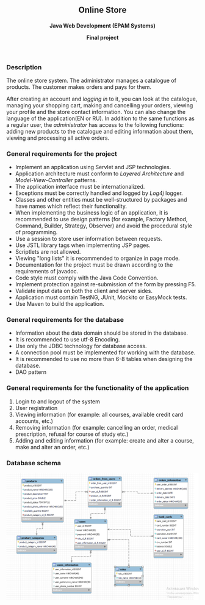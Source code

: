 <h2 align="center">Online Store</h2>
<h4 align="center">Java Web Development (EPAM Systems)

Final project</h4>
<br/>
### Description
The online store system. The administrator manages a catalogue of products. The customer makes orders and pays for them.

After creating an account and *logging in* to it, you can look at the catalogue, managing your shopping cart, making and cancelling your orders, viewing your profile and the store contact information. You can also change the language of the application(EN or RU).
In addition to the same functions as a regular user, the *administrator* has access to the following functions: adding new products to the catalogue and editing information about them, viewing and processing all active orders.

### General requirements for the project ###


* Implement an application using Servlet and JSP technologies.
* Application architecture must conform to *Layered Architecture* and *Model-View-Controller* patterns.
* The application interface must be internationalized.
* Exceptions must be correctly handled and logged by *Log4j* logger.
* Classes and other entities must be well-structured by packages and have names which reflect their functionality.
* When implementing the business logic of an application, it is recommended to use design patterns (for example, Factory Method, Command, Builder, Strategy, Observer)
and avoid the procedural style of programming.
* Use a session to store user information between requests.
* Use JSTL library tags when implementing JSP pages.
* Scriptlets are not allowed.
* Viewing "long lists" it is recommended to organize in page mode.
* Documentation for the project must be drawn according to the requirements of javadoc.
* Code style must comply with the Java Code Convention.
* Implement protection against re-submission of the form by pressing F5.
* Validate input data on both the client and server sides.
* Application must contain TestNG, JUnit, Mockito or EasyMock tests.
* Use Maven to build the application.

### General requirements for the database ###
* Information about the data domain should be stored in the database.
* It is recommended to use utf-8 Encoding.
* Use only the JDBC technology for database access.
* A connection pool must be implemented for working with the database.
* It is recommended to use no more than 6-8 tables when designing the database.
* DAO pattern

### General requirements for the functionality of the application ###

1. Login to and logout of the system  
2. User registration  
3. Viewing information (for example: all courses, available credit card accounts, etc.)
4. Removing information (for example: cancelling an order, medical prescription, refusal for course of study etc.)  
5. Adding and editing information (for example: create and alter a course, make and alter an order, etc.)

### Database schema ###
![](src/main/webapp/static/images/database-schema.png)
